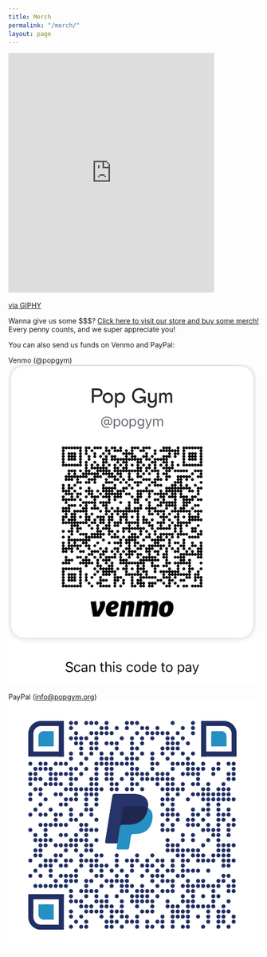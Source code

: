 ```yaml
---
title: Merch 
permalink: "/merch/"
layout: page
---
```



<iframe src="https://giphy.com/embed/uyWTOgNGGWfks" width="413" height="480" frameBorder="0" class="giphy-embed" allowFullScreen></iframe><p><a href="https://giphy.com/gifs/rihanna-gif-uyWTOgNGGWfks">via GIPHY</a></p>

Wanna give us some $$$? [Click here to visit our store and buy some merch!](https://popgym-store.square.site/) Every penny counts, and we super appreciate you! 

You can also send us funds on Venmo and PayPal:

Venmo (@popgym)
![Venmo QR Code](/assets/QRCodeVenmo.png)

PayPal (info@popgym.org)
![CPaypal QR Code](/assets/qrcodepay.png)



